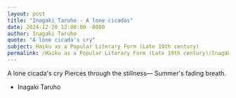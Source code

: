 ```yaml
---
layout: post
title: "Inagaki Taruho - A lone cicadas"
date: 2024-12-28 12:00:00 -0000
author: Inagaki Taruho
quote: "A lone cicada's cry"
subject: Haiku as a Popular Literary Form (Late 19th century)
permalink: /Haiku as a Popular Literary Form (Late 19th century)/Inagaki Taruho/Inagaki Taruho - A lone cicadas
---
```


A lone cicada's cry
Pierces through the stillness—
Summer's fading breath.

- Inagaki Taruho
